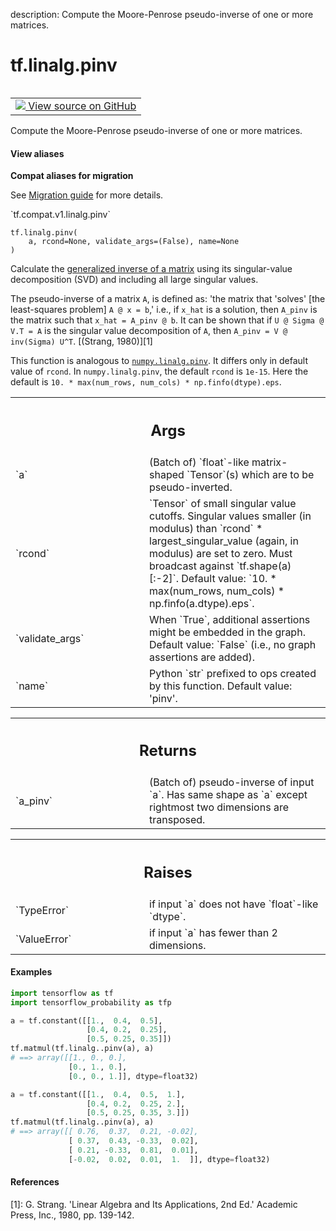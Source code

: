 description: Compute the Moore-Penrose pseudo-inverse of one or more matrices.

<div itemscope itemtype="http://developers.google.com/ReferenceObject">
<meta itemprop="name" content="tf.linalg.pinv" />
<meta itemprop="path" content="Stable" />
</div>

# tf.linalg.pinv

<!-- Insert buttons and diff -->

<table class="tfo-notebook-buttons tfo-api nocontent" align="left">
<td>
  <a target="_blank" href="https://github.com/tensorflow/tensorflow/blob/r2.4/tensorflow/python/ops/linalg/linalg_impl.py#L785-L912">
    <img src="https://www.tensorflow.org/images/GitHub-Mark-32px.png" />
    View source on GitHub
  </a>
</td>
</table>



Compute the Moore-Penrose pseudo-inverse of one or more matrices.

<section class="expandable">
  <h4 class="showalways">View aliases</h4>
  <p>
<b>Compat aliases for migration</b>
<p>See
<a href="https://www.tensorflow.org/guide/migrate">Migration guide</a> for
more details.</p>
<p>`tf.compat.v1.linalg.pinv`</p>
</p>
</section>

<pre class="devsite-click-to-copy prettyprint lang-py tfo-signature-link">
<code>tf.linalg.pinv(
    a, rcond=None, validate_args=(False), name=None
)
</code></pre>



<!-- Placeholder for "Used in" -->

Calculate the [generalized inverse of a matrix](
https://en.wikipedia.org/wiki/Moore%E2%80%93Penrose_inverse) using its
singular-value decomposition (SVD) and including all large singular values.

The pseudo-inverse of a matrix `A`, is defined as: 'the matrix that 'solves'
[the least-squares problem] `A @ x = b`,' i.e., if `x_hat` is a solution, then
`A_pinv` is the matrix such that `x_hat = A_pinv @ b`. It can be shown that if
`U @ Sigma @ V.T = A` is the singular value decomposition of `A`, then
`A_pinv = V @ inv(Sigma) U^T`. [(Strang, 1980)][1]

This function is analogous to [`numpy.linalg.pinv`](
https://docs.scipy.org/doc/numpy/reference/generated/numpy.linalg.pinv.html).
It differs only in default value of `rcond`. In `numpy.linalg.pinv`, the
default `rcond` is `1e-15`. Here the default is
`10. * max(num_rows, num_cols) * np.finfo(dtype).eps`.

<!-- Tabular view -->
 <table class="responsive fixed orange">
<colgroup><col width="214px"><col></colgroup>
<tr><th colspan="2"><h2 class="add-link">Args</h2></th></tr>

<tr>
<td>
`a`
</td>
<td>
(Batch of) `float`-like matrix-shaped `Tensor`(s) which are to be
pseudo-inverted.
</td>
</tr><tr>
<td>
`rcond`
</td>
<td>
`Tensor` of small singular value cutoffs.  Singular values smaller
(in modulus) than `rcond` * largest_singular_value (again, in modulus) are
set to zero. Must broadcast against `tf.shape(a)[:-2]`.
Default value: `10. * max(num_rows, num_cols) * np.finfo(a.dtype).eps`.
</td>
</tr><tr>
<td>
`validate_args`
</td>
<td>
When `True`, additional assertions might be embedded in the
graph.
Default value: `False` (i.e., no graph assertions are added).
</td>
</tr><tr>
<td>
`name`
</td>
<td>
Python `str` prefixed to ops created by this function.
Default value: 'pinv'.
</td>
</tr>
</table>



<!-- Tabular view -->
 <table class="responsive fixed orange">
<colgroup><col width="214px"><col></colgroup>
<tr><th colspan="2"><h2 class="add-link">Returns</h2></th></tr>

<tr>
<td>
`a_pinv`
</td>
<td>
(Batch of) pseudo-inverse of input `a`. Has same shape as `a` except
rightmost two dimensions are transposed.
</td>
</tr>
</table>



<!-- Tabular view -->
 <table class="responsive fixed orange">
<colgroup><col width="214px"><col></colgroup>
<tr><th colspan="2"><h2 class="add-link">Raises</h2></th></tr>

<tr>
<td>
`TypeError`
</td>
<td>
if input `a` does not have `float`-like `dtype`.
</td>
</tr><tr>
<td>
`ValueError`
</td>
<td>
if input `a` has fewer than 2 dimensions.
</td>
</tr>
</table>


#### Examples

```python
import tensorflow as tf
import tensorflow_probability as tfp

a = tf.constant([[1.,  0.4,  0.5],
                 [0.4, 0.2,  0.25],
                 [0.5, 0.25, 0.35]])
tf.matmul(tf.linalg..pinv(a), a)
# ==> array([[1., 0., 0.],
             [0., 1., 0.],
             [0., 0., 1.]], dtype=float32)

a = tf.constant([[1.,  0.4,  0.5,  1.],
                 [0.4, 0.2,  0.25, 2.],
                 [0.5, 0.25, 0.35, 3.]])
tf.matmul(tf.linalg..pinv(a), a)
# ==> array([[ 0.76,  0.37,  0.21, -0.02],
             [ 0.37,  0.43, -0.33,  0.02],
             [ 0.21, -0.33,  0.81,  0.01],
             [-0.02,  0.02,  0.01,  1.  ]], dtype=float32)
```

#### References

[1]: G. Strang. 'Linear Algebra and Its Applications, 2nd Ed.' Academic Press,
     Inc., 1980, pp. 139-142.